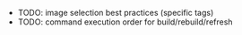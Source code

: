 * TODO: image selection best practices (specific tags)
* TODO: command execution order for build/rebuild/refresh
